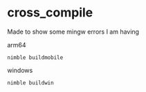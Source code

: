 # cross_compile

Made to show some mingw errors I am having

arm64
```
nimble buildmobile
```

windows
```
nimble buildwin
```

